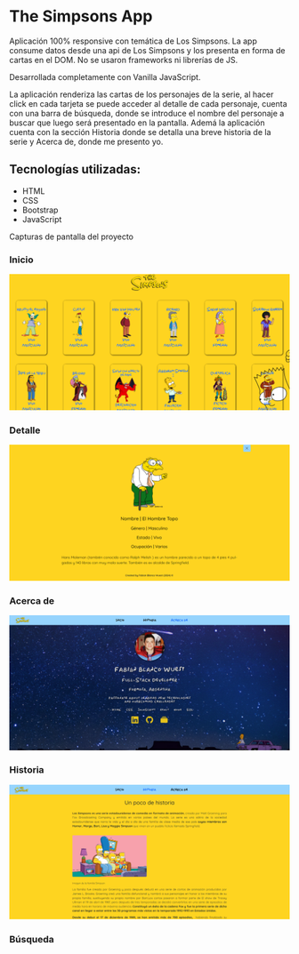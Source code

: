 <h1>The Simpsons App</h1>

<p>Aplicación 100% responsive con temática de Los Simpsons. La app consume datos desde una api de Los Simpsons y los presenta en forma de cartas en el DOM. No se usaron frameworks ni librerías de JS.</p>
<p>Desarrollada completamente con Vanilla JavaScript.</p>
<p>La aplicación renderiza las cartas de los personajes de la serie, al hacer click en cada tarjeta se puede acceder al detalle de cada personaje, cuenta con una barra de búsqueda, donde se introduce el nombre del personaje a buscar que luego será presentado en la pantalla. Ademá la aplicación cuenta con la sección Historia donde se detalla una breve historia de la serie y Acerca de, donde me presento yo.</p>

<h2>Tecnologías utilizadas:</h2>

<ul>
  <li>HTML</li>
  <li>CSS</li>
  <li>Bootstrap</li>
  <li>JavaScript</li>
</ul>

<span>Capturas de pantalla del proyecto</span>

<h3>Inicio</h3>
<img src="assets/img/Captura de pantalla 2024-04-30 042641.png" alt="Captura de pantalla del proyecto">
<h3>Detalle</h3>
<img src="assets/img/Captura de pantalla 2024-06-05 141223.png" alt="Captura de pantalla del proyecto">
<h3>Acerca de</h3>
<img src="assets/img/Captura de pantalla 2024-04-30 042906.png" alt="Captura de pantalla del proyecto">
<h3>Historia</h3>
<img src="assets/img/Captura de pantalla 2024-06-06 034804.png" alt="Captura de pantalla del proyecto">
<h3>Búsqueda</h3>
<img src="/assets//img//Captura de pantalla 2024-06-15 100653.png" alt="Captura de pantalla del proyecto>
